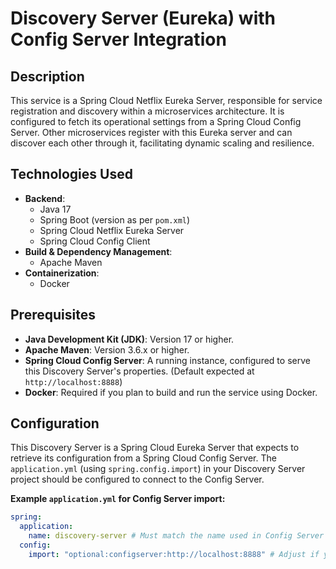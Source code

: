 # Discovery Server (Eureka) with Config Server Integration

## Description

This service is a Spring Cloud Netflix Eureka Server, responsible for service registration and discovery within a microservices architecture. It is configured to fetch its operational settings from a Spring Cloud Config Server. Other microservices register with this Eureka server and can discover each other through it, facilitating dynamic scaling and resilience.

## Technologies Used

* **Backend**:
    * Java 17
    * Spring Boot (version as per `pom.xml`)
    * Spring Cloud Netflix Eureka Server
    * Spring Cloud Config Client
* **Build & Dependency Management**:
    * Apache Maven
* **Containerization**:
    * Docker

## Prerequisites

* **Java Development Kit (JDK)**: Version 17 or higher.
* **Apache Maven**: Version 3.6.x or higher.
* **Spring Cloud Config Server**: A running instance, configured to serve this Discovery Server's properties. (Default expected at `http://localhost:8888`)
* **Docker**: Required if you plan to build and run the service using Docker.

## Configuration

This Discovery Server is a Spring Cloud Eureka Server that expects to retrieve its configuration from a Spring Cloud Config Server. The `application.yml` (using `spring.config.import`) in your Discovery Server project should be configured to connect to the Config Server.

**Example `application.yml` for Config Server import:**
```yaml
spring:
  application:
    name: discovery-server # Must match the name used in Config Server properties
  config:
    import: "optional:configserver:http://localhost:8888" # Adjust if your Config Server is elsewhere
